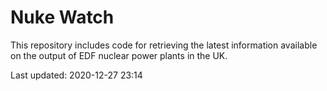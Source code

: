 # Nuke Watch

This repository includes code for retrieving the latest information available on the output of EDF nuclear power plants in the UK.

Last updated: 2020-12-27 23:14